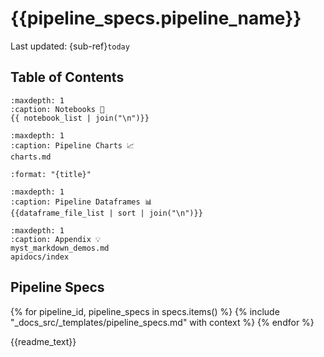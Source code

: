# {{pipeline_specs.pipeline_name}}

Last updated: {sub-ref}`today` 


## Table of Contents

```{toctree}
:maxdepth: 1
:caption: Notebooks 📖
{{ notebook_list | join("\n")}}
```



```{toctree}
:maxdepth: 1
:caption: Pipeline Charts 📈
charts.md
```

```{postlist}
:format: "{title}"
```


```{toctree}
:maxdepth: 1
:caption: Pipeline Dataframes 📊
{{dataframe_file_list | sort | join("\n")}}
```


```{toctree}
:maxdepth: 1
:caption: Appendix 💡
myst_markdown_demos.md
apidocs/index
```


## Pipeline Specs
{% for pipeline_id, pipeline_specs in specs.items() %}
  {% include "_docs_src/_templates/pipeline_specs.md" with context %}
{% endfor %}


{{readme_text}}